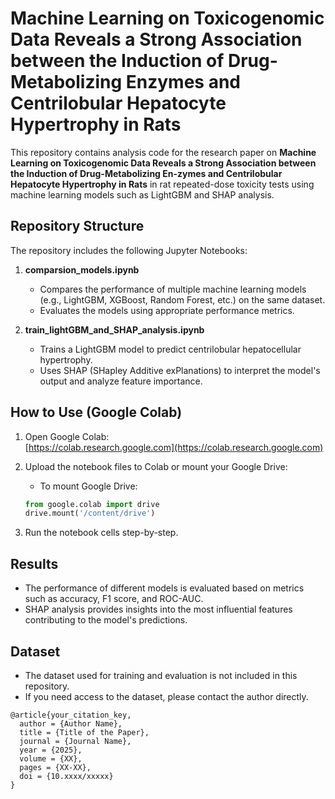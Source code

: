 
# Machine Learning on Toxicogenomic Data Reveals a Strong Association between the Induction of Drug-Metabolizing Enzymes and Centrilobular Hepatocyte Hypertrophy in Rats 

This repository contains analysis code for the research paper on **Machine Learning on Toxicogenomic Data Reveals a Strong Association between the Induction of Drug-Metabolizing En-zymes and Centrilobular Hepatocyte Hypertrophy in Rats** in rat repeated-dose toxicity tests using machine learning models such as LightGBM and SHAP analysis.

## Repository Structure
The repository includes the following Jupyter Notebooks:

1. **comparsion_models.ipynb**  
   - Compares the performance of multiple machine learning models (e.g., LightGBM, XGBoost, Random Forest, etc.) on the same dataset.
   - Evaluates the models using appropriate performance metrics.

2. **train_lightGBM_and_SHAP_analysis.ipynb**  
   - Trains a LightGBM model to predict centrilobular hepatocellular hypertrophy.
   - Uses SHAP (SHapley Additive exPlanations) to interpret the model's output and analyze feature importance.

## How to Use (Google Colab)
1. Open Google Colab:  
   [https://colab.research.google.com](https://colab.research.google.com)

2. Upload the notebook files to Colab or mount your Google Drive:

   - To mount Google Drive:
   ```python
   from google.colab import drive
   drive.mount('/content/drive')
   ```
3. Run the notebook cells step-by-step.

## Results
- The performance of different models is evaluated based on metrics such as accuracy, F1 score, and ROC-AUC.
- SHAP analysis provides insights into the most influential features contributing to the model's predictions.

## Dataset
- The dataset used for training and evaluation is not included in this repository.  
- If you need access to the dataset, please contact the author directly.

```
@article{your_citation_key,
  author = {Author Name},
  title = {Title of the Paper},
  journal = {Journal Name},
  year = {2025},
  volume = {XX},
  pages = {XX-XX},
  doi = {10.xxxx/xxxxx}
}
```
